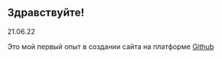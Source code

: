 ## Здравствуйте!
21.06.22

Это мой первый опыт в создании сайта на платформе [Github](https://github.com)
